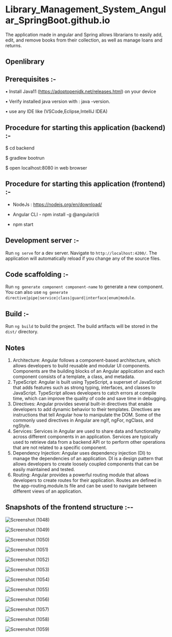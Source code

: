 # Library_Management_System_Angular_SpringBoot.github.io
The application made in angular and Spring allows librarians to easily add, edit, and remove books from their collection, as well as manage loans and returns.
## Openlibrary


## Prerequisites :-  
 •	Install Java11 (https://adoptopenjdk.net/releases.html) on your device  

 •	Verify installed java version with : java -version.

 •	 use any IDE like (VSCode,Eclipse,IntelliJ IDEA)
 
 ## Procedure for starting this application (backend) :-
  $ cd backend

  $ gradlew bootrun

  $ open localhost:8080 in web browser
  
  ## Procedure for starting this application (frontend) :-
 - NodeJs : https://nodejs.org/en/download/
 
 - Angular CLI - npm install -g @angular/cli
 
 - npm start


## Development server :-

Run `ng serve` for a dev server. Navigate to `http://localhost:4200/`. The application will automatically reload if you change any of the source files.

## Code scaffolding :-

Run `ng generate component component-name` to generate a new component. You can also use `ng generate directive|pipe|service|class|guard|interface|enum|module`.

## Build :-

Run `ng build` to build the project. The build artifacts will be stored in the `dist/` directory.

## Notes ##

1. Architecture: Angular follows a component-based architecture, which allows developers to build reusable and modular UI components. Components are the building blocks of an Angular application and each component consists of a template, a class, and metadata.
2. TypeScript: Angular is built using TypeScript, a superset of JavaScript that adds features such as strong typing, interfaces, and classes to JavaScript. TypeScript allows developers to catch errors at compile time, which can improve the quality of code and save time in debugging.
3. Directives: Angular provides several built-in directives that enable developers to add dynamic behavior to their templates. Directives are instructions that tell Angular how to manipulate the DOM. Some of the commonly used directives in Angular are ngIf, ngFor, ngClass, and ngStyle.
4. Services: Services in Angular are used to share data and functionality across different components in an application. Services are typically used to retrieve data from a backend API or to perform other operations that are not related to a specific component.
5. Dependency Injection: Angular uses dependency injection (DI) to manage the dependencies of an application. DI is a design pattern that allows developers to create loosely coupled components that can be easily maintained and tested.
6. Routing: Angular provides a powerful routing module that allows developers to create routes for their application. Routes are defined in the app-routing.module.ts file and can be used to navigate between different views of an application.

## Snapshots of the frontend structure :--

![Screenshot (1048)](https://user-images.githubusercontent.com/85792772/232868440-756aff90-e936-4068-954a-0c015791cf04.png)

![Screenshot (1049)](https://user-images.githubusercontent.com/85792772/232868481-911bcfea-13c0-4da8-9a67-64f03408037b.png)

![Screenshot (1050)](https://user-images.githubusercontent.com/85792772/232868560-027f41b4-0f72-43f1-ae07-1a639e07883a.png)

![Screenshot (1051)](https://user-images.githubusercontent.com/85792772/232868742-1480fad6-9098-4510-9bac-70bad8d46677.png)

![Screenshot (1052)](https://user-images.githubusercontent.com/85792772/232868799-99f75ef0-fbd8-4281-a3f9-a3260f1dd786.png)

![Screenshot (1053)](https://user-images.githubusercontent.com/85792772/232868835-7b9c54ca-7b7d-49f2-8f12-3b50ac580e06.png)

![Screenshot (1054)](https://user-images.githubusercontent.com/85792772/232868893-f245dcc6-fb8a-4a82-b831-d47bdc415204.png)

![Screenshot (1055)](https://user-images.githubusercontent.com/85792772/232868916-dd41c173-903e-4f3a-8f3d-e377ba481f7a.png)

![Screenshot (1056)](https://user-images.githubusercontent.com/85792772/232868965-648d7f68-4d15-4978-a8a7-22694273f486.png)

![Screenshot (1057)](https://user-images.githubusercontent.com/85792772/232869013-a43f7b1c-ea3f-4ffa-8ca6-e8d698db3892.png)

![Screenshot (1058)](https://user-images.githubusercontent.com/85792772/232869041-3f3f5d41-04e6-4692-855b-eb14f658e0fc.png)

![Screenshot (1059)](https://user-images.githubusercontent.com/85792772/232869057-b950a06a-4d47-4a17-bc21-4b13f1fa83da.png)


